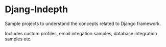 # Djang-Indepth

Sample projects to understand the concepts related to Django framework.

Includes custom profiles, email integation samples, database integration samples etc.
